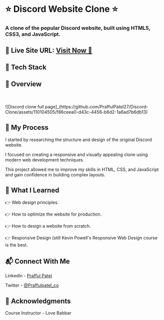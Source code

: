 <h1> ⭐ Discord Website Clone ⭐ </h1> 
 <h3> A clone of the popular Discord website, built using HTML5, CSS3, and JavaScript. </h3>
<h2> 📌 Live Site URL: <a href="https://praffulpatel27.github.io/Discord-Clone/"> Visit Now 🚀 </a> </h2>

<h2> 📌 Tech Stack </h2>
 
<h2> 📌 Overview </h2> <br><br>
![Discord clone full page]_(https://github.com/PraffulPatel27/Discord-Clone/assets/110104505/f86ceea0-d43c-4456-b6d2-1a6ad7b6db13)

<h2> 📌 My Process </h2
<p> I started by researching the structure and design of the original Discord website. </p> 
<p> I focused on creating a responsive and visually appealing clone using modern web development techniques. </p> 
<p> This project allowed me to improve my skills in HTML, CSS, and JavaScript and gain confidence in building complex layouts. </p>

<h2> 📌 What I Learned </h2>
<p> 👉 Web design principles. </p>
<p> 👉 How to optimize the website for production. </p>
<p> 👉 How to design a website from scratch. </p>
<p> 👉 Responsive Design (still Kevin Powell's Responsive Web Design course is the best. </p> 

<h2> 📬 Connect With Me </h2>
<p> LinkedIn - <a href="https://t.co/IQkjPkbOSB">Prafful Patel </a> </p> 
<p> Twitter - <a href="https://twitter.com/Praffulpatel_co"> @Praffulpatel_co</a> </p> 

<h2> 📌 Acknowledgments </h2> 
<p> Course Instructor - Love Babbar </p> 
